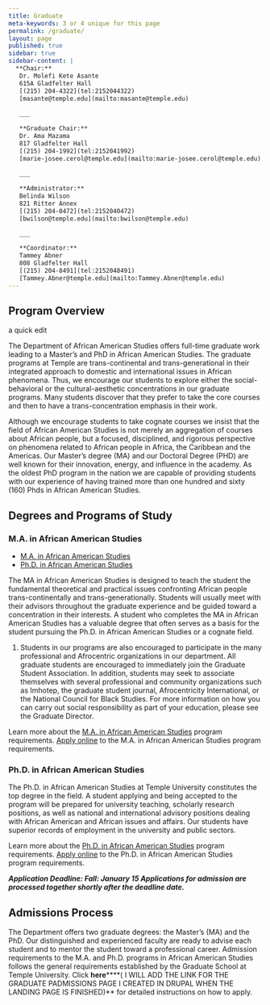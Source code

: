 ```yaml
---
title: Graduate
meta-keywords: 3 or 4 unique for this page
permalink: /graduate/
layout: page
published: true
sidebar: true
sidebar-content: |
  **Chair:**  
   Dr. Molefi Kete Asante  
   615A Gladfelter Hall  
   [(215) 204-4322](tel:2152044322)  
   [masante@temple.edu](mailto:masante@temple.edu)  
   
   ___
   
   **Graduate Chair:**  
   Dr. Ama Mazama  
   817 Gladfelter Hall  
   [(215) 204-1992](tel:2152041992)  
   [marie-josee.cerol@temple.edu](mailto:marie-josee.cerol@temple.edu)  
   
   ___
   
   **Administrator:**  
   Belinda Wilson  
   821 Ritter Annex   
   [(215) 204-0472](tel:2152040472)  
   [bwilson@temple.edu](mailto:bwilson@temple.edu)  
   
   ___

   **Coordinator:**  
   Tammey Abner  
   808 Gladfelter Hall    
   [(215) 204-8491](tel:2152048491)   
   [Tammey.Abner@temple.edu](mailto:Tammey.Abner@temple.edu)
---
```


## Program Overview

a quick edit

The Department of African American Studies offers full-time graduate work leading to a Master’s and PhD in African American Studies.  The graduate programs at Temple are trans-continental and trans-generational in their integrated approach to domestic and international issues in African phenomena. Thus, we encourage our students to explore either the social-behavioral or the cultural-aesthetic concentrations in our graduate programs. Many students discover that they prefer to take the core courses and then to have a trans-concentration emphasis in their work.

Although we encourage students to take cognate courses we insist that the field of African American Studies is not merely an aggregation of courses about African people, but a focused, disciplined, and rigorous perspective on phenomena related to African people in Africa, the Caribbean and the Americas. Our Master’s degree (MA) and our Doctoral Degree (PHD) are well known for their innovation, energy, and influence in the academy. As the oldest PhD program in the nation we are capable of providing students with our experience of having trained more than one hundred and sixty (160) Phds in African American Studies.

## Degrees and Programs of Study

### M.A. in African American Studies

- [M.A. in African American Studies](http://bulletin.temple.edu/graduate/scd/cla/africology-african-american-studies-ma/)
- [Ph.D. in African American Studies](http://bulletin.temple.edu/graduate/scd/cla/africology-african-american-studies-phd/#admissiontext)

The MA in African American Studies is designed to teach the student the fundamental theoretical and practical issues confronting African people trans-continentally and trans-generationally. Students will usually meet with their advisors throughout the graduate experience and be guided toward a concentration in their interests. A student who completes the MA in African American Studies has a valuable degree that often serves as a basis for the student pursuing the Ph.D. in African American Studies or a cognate field.

1. Students in our programs are also encouraged to participate in the many professional and Afrocentric organizations in our department. All graduate students are encouraged to immediately join the Graduate Student Association. In addition, students may seek to associate themselves with several professional and community organizations such as Imhotep, the graduate student journal, Afrocentricity International, or the National Council for Black Studies.  For more information on how you can carry out social responsibility as part of your education, please see the Graduate Director.

Learn more about the [M.A. in African American Studies](http://bulletin.temple.edu/graduate/scd/cla/africology-african-american-studies-ma/#text) program requirements. [Apply online](https://prd-wlssb.temple.edu/prod8/bwskalog.P_DispLoginNon) to the M.A. in African American Studies program requirements.

### Ph.D. in African American Studies

The Ph.D. in African American Studies at Temple University constitutes the top degree in the field. A student applying and being accepted to the program will be prepared for university teaching, scholarly research positions, as well as national and international advisory positions dealing with African American and African issues and affairs. Our students have superior records of employment in the university and public sectors.

Learn more about the [Ph.D. in African American Studies](http://bulletin.temple.edu/graduate/scd/cla/africology-african-american-studies-phd/) program requirements. [Apply online](https://prd-wlssb.temple.edu/prod8/bwskalog.P_DispLoginNon) to the Ph.D. in African American Studies program requirements.

_**Application Deadline:
Fall: January 15
Applications for admission are processed together shortly after the deadline date.**_

## Admissions Process

The Department offers two graduate degrees: the Master’s (MA) and the PhD. Our distinguished and experienced faculty are ready to advise each student and to mentor the student toward a professional career. Admission requirements to the M.A. and Ph.D. programs in African American Studies follows the general requirements established by the Graduate School at Temple University. Click **here******( I WILL ADD THE LINK FOR THE GRADUATE PADMISSIONS PAGE I CREATED IN DRUPAL WHEN THE LANDING PAGE IS FINISHED)** for detailed instructions on how to apply.
